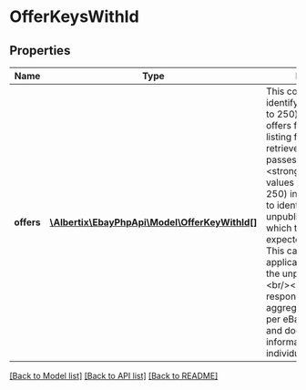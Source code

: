 # OfferKeysWithId

## Properties
Name | Type | Description | Notes
------------ | ------------- | ------------- | -------------
**offers** | [**\Albertix\EbayPhpApi\Model\OfferKeyWithId[]**](OfferKeyWithId.md) | This container is used to identify one or more (up to 250)unpublished offers for which expected listing fees will be retrieved. The user passes one or more &lt;strong&gt;offerId&lt;/strong&gt; values (maximum of 250) in to this container to identify the unpublished offers in which to retrieve expected listing fees. This call is only applicable for offers in the unpublished state. &lt;br/&gt;&lt;br/&gt; The call response gives aggregate fee amounts per eBay marketplace, and does not give fee information at the individual offer level. | [optional] 

[[Back to Model list]](../README.md#documentation-for-models) [[Back to API list]](../README.md#documentation-for-api-endpoints) [[Back to README]](../README.md)


